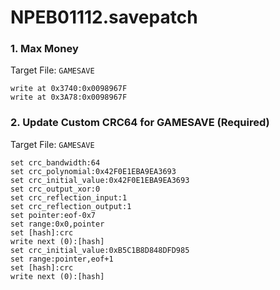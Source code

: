 # NPEB01112.savepatch

### 1. Max Money

Target File: `GAMESAVE`

```
write at 0x3740:0x0098967F
write at 0x3A78:0x0098967F
```

### 2. Update Custom CRC64 for GAMESAVE (Required)

Target File: `GAMESAVE`

```
set crc_bandwidth:64
set crc_polynomial:0x42F0E1EBA9EA3693
set crc_initial_value:0x42F0E1EBA9EA3693
set crc_output_xor:0
set crc_reflection_input:1
set crc_reflection_output:1
set pointer:eof-0x7
set range:0x0,pointer
set [hash]:crc
write next (0):[hash]
set crc_initial_value:0xB5C1B8D848DFD985
set range:pointer,eof+1
set [hash]:crc
write next (0):[hash]
```

